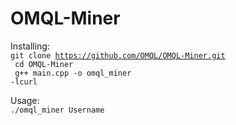 # OMQL-Miner

Installing:<br>
<code>git clone https://github.com/OMQL/OMQL-Miner.git</code><br>
<code>  cd OMQL-Miner</code><br>
 <code> g++ main.cpp -o omql_miner -lcurl</code>
 
 Usage:<br>
 <code>./omql_miner Username</code>
